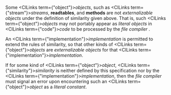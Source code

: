  



Some <ClLinks  term={"object"}><i>objects</i></ClLinks>, such as <ClLinks  term={"stream"}><i>streams</i></ClLinks>, **readtables**, and **methods** are not *externalizable objects* under the definition of similarity given above. That is, such <ClLinks  term={"object"}><i>objects</i></ClLinks> may not portably appear as *literal objects* in <ClLinks  term={"code"}><i>code</i></ClLinks> to be processed by the *file compiler* . 



An <ClLinks  term={"implementation"}><i>implementation</i></ClLinks> is permitted to extend the rules of similarity, so that other kinds of <ClLinks  term={"object"}><i>objects</i></ClLinks> are *externalizable objects* for that <ClLinks  term={"implementation"}><i>implementation</i></ClLinks>. 



If for some kind of <ClLinks  term={"object"}><i>object</i></ClLinks>, <ClLinks  term={"similarity"}><i>similarity</i></ClLinks> is neither defined by this specification nor by the <ClLinks  term={"implementation"}><i>implementation</i></ClLinks>, then the *file compiler* must signal an error upon encountering such an <ClLinks  term={"object"}><i>object</i></ClLinks> as a *literal constant*. 



